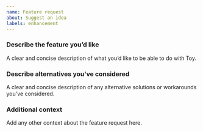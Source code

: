 ```yaml
---
name: Feature request
about: Suggest an idea
labels: enhancement
---
```


### Describe the feature you’d like

A clear and concise description of what you’d like to be able to do with Toy.

### Describe alternatives you've considered

A clear and concise description of any alternative solutions or workarounds you've considered.

### Additional context

Add any other context about the feature request here.